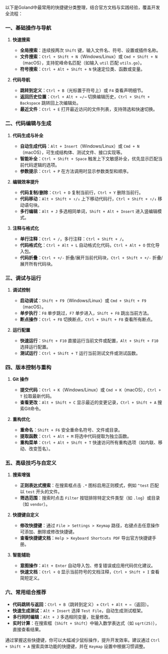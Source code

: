 以下是Goland中最常用的快捷键分类整理，结合官方文档与实践经验，覆盖开发全流程：

### 一、基础操作与导航
1. **快速搜索**  
   - **全局搜索**：连续按两次 `Shift` 键，输入文件名、符号、设置或插件名称。  
   - **文件搜索**：`Ctrl + Shift + N`（Windows/Linux）或 `Cmd + Shift + N`（macOS），支持驼峰命名匹配（如输入 `util` 匹配 `utils.go`）。  
   - **符号搜索**：`Ctrl + Alt + Shift + N` 快速定位类、函数或变量。

2. **代码导航**  
   - **跳转到定义**：`Ctrl + B`（光标置于符号上）或 `F4` 查看声明细节。  
   - **返回历史位置**：`Ctrl + Alt + ←/→` 切换编辑历史，`Ctrl + Shift + Backspace` 跳转回上次编辑处。  
   - **最近文件**：`Ctrl + E` 打开最近访问的文件列表，支持筛选和快速切换。

### 二、代码编辑与生成
1. **代码生成与补全**  
   - **自动生成代码**：`Alt + Insert`（Windows/Linux）或 `Cmd + N`（macOS），可生成结构体、测试文件、接口实现等。  
   - **智能补全**：`Ctrl + Shift + Space` 触发上下文敏感补全，优先显示匹配当前代码逻辑的选项。  
   - **参数提示**：`Ctrl + P` 在方法调用时显示参数类型和顺序。

2. **编辑效率提升**  
   - **代码复制/删除**：`Ctrl + D` 复制当前行，`Ctrl + Y` 删除当前行。  
   - **代码移动**：`Alt + Shift + ↑/↓` 上下移动代码行，`Ctrl + Shift + ↑/↓` 移动语句块。  
   - **多行编辑**：`Alt + J` 多选相同单词，`Shift + Alt + Insert` 进入竖编辑模式。

3. **注释与格式化**  
   - **单行注释**：`Ctrl + /`，多行注释：`Ctrl + Shift + /`。  
   - **代码格式化**：`Ctrl + Alt + L` 自动格式化代码，`Ctrl + Alt + O` 优化导入包。  
   - **代码折叠**：`Ctrl + +/-` 折叠/展开当前代码块，`Ctrl + Shift + +/-` 折叠/展开所有代码块。

### 三、调试与运行
1. **调试控制**  
   - **启动调试**：`Shift + F9`（Windows/Linux）或 `Cmd + Shift + F9`（macOS）。  
   - **单步执行**：`F8` 单步跳过，`F7` 单步进入，`Shift + F8` 跳出当前方法。  
   - **断点操作**：`Ctrl + F8` 切换断点，`Ctrl + Shift + F8` 查看所有断点。

2. **运行配置**  
   - **快速运行**：`Shift + F10` 直接运行当前文件或配置，`Alt + Shift + F10` 选择运行配置。  
   - **测试运行**：`Ctrl + Shift + T` 运行当前测试文件或测试函数。

### 四、版本控制与重构
1. **Git 操作**  
   - **提交代码**：`Ctrl + K`（Windows/Linux）或 `Cmd + K`（macOS），`Ctrl + T` 拉取最新代码。  
   - **查看更改**：`Alt + Shift + C` 显示最近的变更记录，`Ctrl + Shift + A` 搜索Git命令。

2. **重构优化**  
   - **重命名**：`Shift + F6` 安全重命名符号、文件或目录。  
   - **提取函数**：`Ctrl + Alt + M` 将选中代码提取为独立函数。  
   - **重构菜单**：`Ctrl + Alt + Shift + T` 快速访问所有重构选项（如内联、移动、改变签名）。

### 五、高级技巧与自定义
1. **搜索增强**  
   - **正则表达式搜索**：在搜索框点击 `.*` 图标启用正则模式，例如 `^test` 匹配以 `test` 开头的文件。  
   - **筛选范围**：搜索时点击 `Filter` 按钮排除特定文件类型（如 `.log`）或目录（如 `vendor`）。

2. **快捷键自定义**  
   - **修改快捷键**：通过 `File > Settings > Keymap` 路径，右键点击任意操作可添加、删除或修改快捷键。  
   - **查看快捷键文档**：`Help > Keyboard Shortcuts PDF` 导出官方快捷键手册。

3. **智能辅助**  
   - **意图操作**：`Alt + Enter` 自动导入包、修复错误或应用代码优化建议。  
   - **快速文档**：`Ctrl + Q` 显示当前符号的文档注释，`Ctrl + Shift + I` 查看简短定义。

### 六、常用组合推荐
- **代码跳转与返回**：`Ctrl + B`（跳转到定义）+ `Ctrl + Alt + ←`（返回）。  
- **快速生成测试**：`Alt + Insert` 选择 `Test File`，自动生成测试框架。  
- **多行同时编辑**：`Alt + J` 多选相同变量，批量修改。  
- **实时计算**：在搜索框（`Shift + Shift`）中输入数学表达式（如 `sqrt(25)`），直接查看结果。

通过掌握这些快捷键，你可以大幅减少鼠标操作，提升开发效率。建议通过 `Ctrl + Shift + A` 搜索具体功能的快捷键，并在 `Keymap` 设置中根据习惯调整。